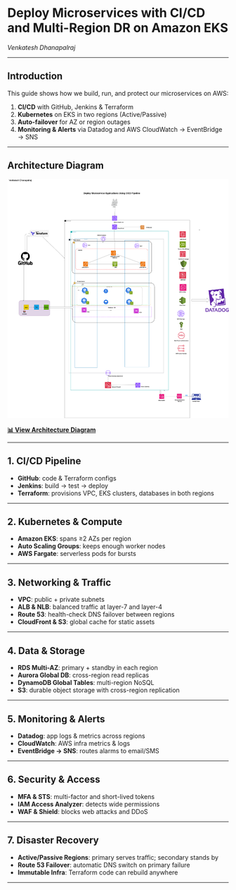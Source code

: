 # Deploy Microservices with CI/CD and Multi-Region DR on Amazon EKS

_Venkatesh Dhanapalraj_

---

## Introduction

This guide shows how we build, run, and protect our microservices on AWS:

1. **CI/CD** with GitHub, Jenkins & Terraform  
2. **Kubernetes** on EKS in two regions (Active/Passive)  
3. **Auto-failover** for AZ or region outages  
4. **Monitoring & Alerts** via Datadog and AWS CloudWatch → EventBridge → SNS  

---

## Architecture Diagram

<!-- Option 1: Local image file (recommended) -->
![CI/CD + Multi-Region DR on Amazon EKS](./images/High_Level_Arch.png)

<!-- Option 2: If using GitHub Pages or similar hosting -->
<!-- ![CI/CD + Multi-Region DR on Amazon EKS](https://raw.githubusercontent.com/Venkateshd279/eks-cluster-terraform/main/docs/images/eks-architecture-diagram.png) -->

<!-- Option 3: If you need to use Google Drive, convert to direct link -->
<!-- ![CI/CD + Multi-Region DR on Amazon EKS](https://drive.google.com/uc?export=view&id=1bq-YK6e4ZQu8nNMtEBJrH0FFcUUDmiyA) -->

<!-- Fallback: Link to view image if direct embedding doesn't work -->
**[📊 View Architecture Diagram](https://drive.google.com/file/d/1bq-YK6e4ZQu8nNMtEBJrH0FFcUUDmiyA/view)**

---

## 1. CI/CD Pipeline

- **GitHub**: code & Terraform configs  
- **Jenkins**: build → test → deploy  
- **Terraform**: provisions VPC, EKS clusters, databases in both regions  

---

## 2. Kubernetes & Compute

- **Amazon EKS**: spans ≥2 AZs per region  
- **Auto Scaling Groups**: keeps enough worker nodes  
- **AWS Fargate**: serverless pods for bursts  

---

## 3. Networking & Traffic

- **VPC**: public + private subnets  
- **ALB & NLB**: balanced traffic at layer-7 and layer-4  
- **Route 53**: health-check DNS failover between regions  
- **CloudFront & S3**: global cache for static assets  

---

## 4. Data & Storage

- **RDS Multi-AZ**: primary + standby in each region  
- **Aurora Global DB**: cross-region read replicas  
- **DynamoDB Global Tables**: multi-region NoSQL  
- **S3**: durable object storage with cross-region replication  

---

## 5. Monitoring & Alerts

- **Datadog**: app logs & metrics across regions  
- **CloudWatch**: AWS infra metrics & logs  
- **EventBridge → SNS**: routes alarms to email/SMS  

---

## 6. Security & Access

- **MFA & STS**: multi-factor and short-lived tokens  
- **IAM Access Analyzer**: detects wide permissions  
- **WAF & Shield**: blocks web attacks and DDoS  

---

## 7. Disaster Recovery

- **Active/Passive Regions**: primary serves traffic; secondary stands by  
- **Route 53 Failover**: automatic DNS switch on primary failure  
- **Immutable Infra**: Terraform code can rebuild anywhere  

---